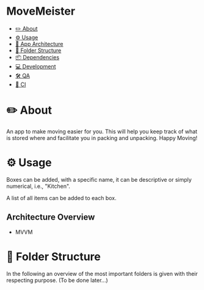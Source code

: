 # MoveMeister


* [✏️ About](#-about)
* [⚙️ Usage](#-usage)
* [📐 App Architecture](#-app-architecture)
* [📁 Folder Structure](#-folder-structure)
* [📦 Dependencies](#-dependencies)
* [💻 Development](#-development)
* [🛠 QA](#-qa)
* [🤵 CI](#-ci)

# ✏️ About
An app to make moving easier for you. This will help you keep track of what is stored where and facilitate you in packing and unpacking.
Happy Moving!

# ⚙️ Usage
Boxes can be added, with a specific name, it can be descriptive or simply numerical, i.e., "Kitchen". 

A list of all items can be added to each box.

## Architecture Overview

- MVVM

# 📁 Folder Structure

In the following an overview of the most important folders is given with their respecting purpose.
(To be done later...)